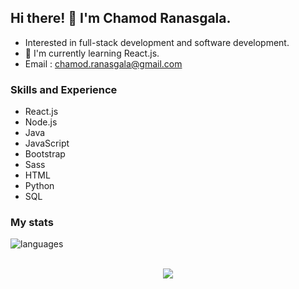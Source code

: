 ## Hi there! 👋 I'm Chamod Ranasgala.

* Interested in full-stack development and software development. <br>
* 🌱 I'm currently learning React.js.
* Email : chamod.ranasgala@gmail.com

### Skills and Experience

- React.js
- Node.js
- Java
- JavaScript
- Bootstrap
- Sass 
- HTML
- Python
- SQL

### My stats

<!-- ![GitHub Stats](https://github-readme-stats.vercel.app/api?username=chamodranasgala&theme=great-gatsby) <br> -->
<img align="center" src="https://github-readme-stats.vercel.app/api/top-langs/?username=chamodranasgala&&exclude_reo=chamodranasgala&layout=compact&theme=great-gatsby" alt="languages"/> <br><br>

<p align="center">
  <img src="https://skillicons.dev/icons?i=html,css,js,bootstrap,jquery,java,nodejs,mongodb,react,php,laravel,git,eclipse,androidstudio,vscode"/>
</p>
